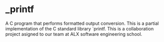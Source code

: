 # _printf
A C program that performs formatted output conversion. This is a partial implementation of the C standard library `printf. This is a collaboration project asigned to our team at ALX software engineering school.
